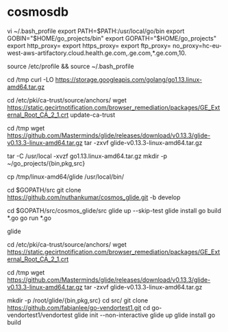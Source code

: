 # cosmosdb
vi ~/.bash_profile
export PATH=$PATH:/usr/local/go/bin
export GOBIN="$HOME/go_projects/bin"
export GOPATH="$HOME/go_projects"
export http_proxy=
export https_proxy=
export ftp_proxy=
no_proxy=hc-eu-west-aws-artifactory.cloud.health.ge.com,.ge.com,*.ge.com,10.

source /etc/profile && source ~/.bash_profile

cd /tmp
curl -LO https://storage.googleapis.com/golang/go1.13.linux-amd64.tar.gz

cd /etc/pki/ca-trust/source/anchors/
wget https://static.gecirtnotification.com/browser_remediation/packages/GE_External_Root_CA_2_1.crt
update-ca-trust

cd /tmp
wget https://github.com/Masterminds/glide/releases/download/v0.13.3/glide-v0.13.3-linux-amd64.tar.gz
tar -zxvf glide-v0.13.3-linux-amd64.tar.gz

tar -C /usr/local -xvzf go1.13.linux-amd64.tar.gz
mkdir -p ~/go_projects/{bin,pkg,src}

cp /tmp/linux-amd64/glide /usr/local/bin/

cd $GOPATH/src
git clone https://github.com/nuthankumar/cosmos_glide.git -b develop

cd $GOPATH/src/cosmos_glide/src
glide up --skip-test
glide install 
go build *.go
go run *.go



glide


cd /etc/pki/ca-trust/source/anchors/
wget https://static.gecirtnotification.com/browser_remediation/packages/GE_External_Root_CA_2_1.crt

cd /tmp
wget https://github.com/Masterminds/glide/releases/download/v0.13.3/glide-v0.13.3-linux-amd64.tar.gz
tar -zxvf glide-v0.13.3-linux-amd64.tar.gz

mkdir -p /root/glide/{bin,pkg,src}
cd src/
git clone https://github.com/fabianlee/go-vendortest1.git
cd go-vendortest1/vendortest
glide init --non-interactive
glide up
glide install
go build